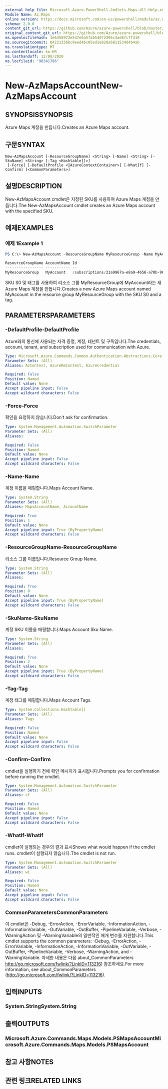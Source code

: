 ```yaml
---
external help file: Microsoft.Azure.PowerShell.Cmdlets.Maps.dll-Help.xml
Module Name: Az.Maps
online version: https://docs.microsoft.com/en-us/powershell/module/az.maps/new-azmapsaccount
schema: 2.0.0
content_git_url: https://github.com/Azure/azure-powershell/blob/master/src/Maps/Maps/help/New-AzMapsAccount.md
original_content_git_url: https://github.com/Azure/azure-powershell/blob/master/src/Maps/Maps/help/New-AzMapsAccount.md
ms.openlocfilehash: 1e6358972e547e6a5fab54072396c3ad6fc7f418
ms.sourcegitcommit: 04221336bc9eed46c05ed1e828a6811534d4b4ab
ms.translationtype: MT
ms.contentlocale: ko-KR
ms.lasthandoff: 12/08/2020
ms.locfileid: "98341786"
---
```

# <span data-ttu-id="87e83-101">New-AzMapsAccount</span><span class="sxs-lookup"><span data-stu-id="87e83-101">New-AzMapsAccount</span></span>

## <span data-ttu-id="87e83-102">SYNOPSIS</span><span class="sxs-lookup"><span data-stu-id="87e83-102">SYNOPSIS</span></span>
<span data-ttu-id="87e83-103">Azure Maps 계정을 만듭니다.</span><span class="sxs-lookup"><span data-stu-id="87e83-103">Creates an Azure Maps account.</span></span>

## <span data-ttu-id="87e83-104">구문</span><span class="sxs-lookup"><span data-stu-id="87e83-104">SYNTAX</span></span>

```
New-AzMapsAccount [-ResourceGroupName] <String> [-Name] <String> [-SkuName] <String> [-Tag <Hashtable[]>]
 [-Force] [-DefaultProfile <IAzureContextContainer>] [-WhatIf] [-Confirm] [<CommonParameters>]
```

## <span data-ttu-id="87e83-105">설명</span><span class="sxs-lookup"><span data-stu-id="87e83-105">DESCRIPTION</span></span>
<span data-ttu-id="87e83-106">New-AzMapsAccount cmdlet은 지정된 SKU를 사용하여 Azure Maps 계정을 만듭니다.</span><span class="sxs-lookup"><span data-stu-id="87e83-106">The New-AzMapsAccount cmdlet creates an Azure Maps account with the specified SKU.</span></span>

## <span data-ttu-id="87e83-107">예제</span><span class="sxs-lookup"><span data-stu-id="87e83-107">EXAMPLES</span></span>

### <span data-ttu-id="87e83-108">예제 1</span><span class="sxs-lookup"><span data-stu-id="87e83-108">Example 1</span></span>
```powershell
PS C:\> New-AzMapsAccount -ResourceGroupName MyResourceGroup -Name MyAccount -SkuName S0 -Tags @{Name="test";Value="true"}

ResourceGroupName AccountName Id
----------------- ----------- --
MyResourceGroup   MyAccount   /subscriptions/21a9967a-e8a9-4656-a70b-96ff1c4d05a0/resourceGroups/MyResourceGroup/providers/Microsoft.Maps/accounts/MyAccount
```

<span data-ttu-id="87e83-109">SKU S0 및 태그를 사용하여 리소스 그룹 MyResourceGroup에 MyAccount라는 새 Azure Maps 계정을 만듭니다.</span><span class="sxs-lookup"><span data-stu-id="87e83-109">Creates a new Azure Maps account named MyAccount in the resource group MyResourceGroup with the SKU S0 and a tag.</span></span>

## <span data-ttu-id="87e83-110">PARAMETERS</span><span class="sxs-lookup"><span data-stu-id="87e83-110">PARAMETERS</span></span>

### <span data-ttu-id="87e83-111">-DefaultProfile</span><span class="sxs-lookup"><span data-stu-id="87e83-111">-DefaultProfile</span></span>
<span data-ttu-id="87e83-112">Azure와의 통신에 사용되는 자격 증명, 계정, 테넌트 및 구독입니다.</span><span class="sxs-lookup"><span data-stu-id="87e83-112">The credentials, account, tenant, and subscription used for communication with Azure.</span></span>

```yaml
Type: Microsoft.Azure.Commands.Common.Authentication.Abstractions.Core.IAzureContextContainer
Parameter Sets: (All)
Aliases: AzContext, AzureRmContext, AzureCredential

Required: False
Position: Named
Default value: None
Accept pipeline input: False
Accept wildcard characters: False
```

### <span data-ttu-id="87e83-113">-Force</span><span class="sxs-lookup"><span data-stu-id="87e83-113">-Force</span></span>
<span data-ttu-id="87e83-114">확인을 요청하지 않습니다.</span><span class="sxs-lookup"><span data-stu-id="87e83-114">Don't ask for confirmation.</span></span>

```yaml
Type: System.Management.Automation.SwitchParameter
Parameter Sets: (All)
Aliases:

Required: False
Position: Named
Default value: None
Accept pipeline input: False
Accept wildcard characters: False
```

### <span data-ttu-id="87e83-115">-Name</span><span class="sxs-lookup"><span data-stu-id="87e83-115">-Name</span></span>
<span data-ttu-id="87e83-116">계정 이름을 매핑합니다.</span><span class="sxs-lookup"><span data-stu-id="87e83-116">Maps Account Name.</span></span>

```yaml
Type: System.String
Parameter Sets: (All)
Aliases: MapsAccountName, AccountName

Required: True
Position: 1
Default value: None
Accept pipeline input: True (ByPropertyName)
Accept wildcard characters: False
```

### <span data-ttu-id="87e83-117">-ResourceGroupName</span><span class="sxs-lookup"><span data-stu-id="87e83-117">-ResourceGroupName</span></span>
<span data-ttu-id="87e83-118">리소스 그룹 이름입니다.</span><span class="sxs-lookup"><span data-stu-id="87e83-118">Resource Group Name.</span></span>

```yaml
Type: System.String
Parameter Sets: (All)
Aliases:

Required: True
Position: 0
Default value: None
Accept pipeline input: True (ByPropertyName)
Accept wildcard characters: False
```

### <span data-ttu-id="87e83-119">-SkuName</span><span class="sxs-lookup"><span data-stu-id="87e83-119">-SkuName</span></span>
<span data-ttu-id="87e83-120">계정 SKU 이름을 매핑합니다.</span><span class="sxs-lookup"><span data-stu-id="87e83-120">Maps Account Sku Name.</span></span>

```yaml
Type: System.String
Parameter Sets: (All)
Aliases:

Required: True
Position: 2
Default value: None
Accept pipeline input: True (ByPropertyName)
Accept wildcard characters: False
```

### <span data-ttu-id="87e83-121">-Tag</span><span class="sxs-lookup"><span data-stu-id="87e83-121">-Tag</span></span>
<span data-ttu-id="87e83-122">계정 태그를 매핑합니다.</span><span class="sxs-lookup"><span data-stu-id="87e83-122">Maps Account Tags.</span></span>

```yaml
Type: System.Collections.Hashtable[]
Parameter Sets: (All)
Aliases: Tags

Required: False
Position: Named
Default value: None
Accept pipeline input: False
Accept wildcard characters: False
```

### <span data-ttu-id="87e83-123">-Confirm</span><span class="sxs-lookup"><span data-stu-id="87e83-123">-Confirm</span></span>
<span data-ttu-id="87e83-124">cmdlet을 실행하기 전에 확인 메시지가 표시됩니다.</span><span class="sxs-lookup"><span data-stu-id="87e83-124">Prompts you for confirmation before running the cmdlet.</span></span>

```yaml
Type: System.Management.Automation.SwitchParameter
Parameter Sets: (All)
Aliases: cf

Required: False
Position: Named
Default value: None
Accept pipeline input: False
Accept wildcard characters: False
```

### <span data-ttu-id="87e83-125">-WhatIf</span><span class="sxs-lookup"><span data-stu-id="87e83-125">-WhatIf</span></span>
<span data-ttu-id="87e83-126">cmdlet이 실행되는 경우의 결과 표시</span><span class="sxs-lookup"><span data-stu-id="87e83-126">Shows what would happen if the cmdlet runs.</span></span>
<span data-ttu-id="87e83-127">cmdlet이 실행되지 않습니다.</span><span class="sxs-lookup"><span data-stu-id="87e83-127">The cmdlet is not run.</span></span>

```yaml
Type: System.Management.Automation.SwitchParameter
Parameter Sets: (All)
Aliases: wi

Required: False
Position: Named
Default value: None
Accept pipeline input: False
Accept wildcard characters: False
```

### <span data-ttu-id="87e83-128">CommonParameters</span><span class="sxs-lookup"><span data-stu-id="87e83-128">CommonParameters</span></span>
<span data-ttu-id="87e83-129">이 cmdlet은 -Debug, -ErrorAction, -ErrorVariable, -InformationAction, -InformationVariable, -OutVariable, -OutBuffer, -PipelineVariable, -Verbose, -WarningAction 및 -WarningVariable의 일반적인 매개 변수를 지원합니다.</span><span class="sxs-lookup"><span data-stu-id="87e83-129">This cmdlet supports the common parameters: -Debug, -ErrorAction, -ErrorVariable, -InformationAction, -InformationVariable, -OutVariable, -OutBuffer, -PipelineVariable, -Verbose, -WarningAction, and -WarningVariable.</span></span> <span data-ttu-id="87e83-130">자세한 내용은 다음 about_CommonParameters http://go.microsoft.com/fwlink/?LinkID=113216) 참조하세요.</span><span class="sxs-lookup"><span data-stu-id="87e83-130">For more information, see about_CommonParameters (http://go.microsoft.com/fwlink/?LinkID=113216).</span></span>

## <span data-ttu-id="87e83-131">입력</span><span class="sxs-lookup"><span data-stu-id="87e83-131">INPUTS</span></span>

### <span data-ttu-id="87e83-132">System.String</span><span class="sxs-lookup"><span data-stu-id="87e83-132">System.String</span></span>

## <span data-ttu-id="87e83-133">출력</span><span class="sxs-lookup"><span data-stu-id="87e83-133">OUTPUTS</span></span>

### <span data-ttu-id="87e83-134">Microsoft.Azure.Commands.Maps.Models.PSMapsAccount</span><span class="sxs-lookup"><span data-stu-id="87e83-134">Microsoft.Azure.Commands.Maps.Models.PSMapsAccount</span></span>

## <span data-ttu-id="87e83-135">참고 사항</span><span class="sxs-lookup"><span data-stu-id="87e83-135">NOTES</span></span>

## <span data-ttu-id="87e83-136">관련 링크</span><span class="sxs-lookup"><span data-stu-id="87e83-136">RELATED LINKS</span></span>
